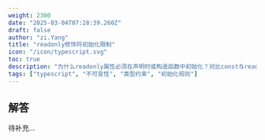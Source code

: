 ```yaml
---
weight: 2300
date: "2025-03-04T07:28:39.260Z"
draft: false
author: "zi.Yang"
title: "readonly修饰符初始化限制"
icon: "/icon/typescript.svg"
toc: true
description: "为什么readonly属性必须在声明时或构造函数中初始化？对比const与readonly的差异，说明readonly在接口/类型别名中的运行时不可变性保障"
tags: ["typescript", "不可变性", "类型约束", "初始化规则"]
---
```


## 解答

待补充...
